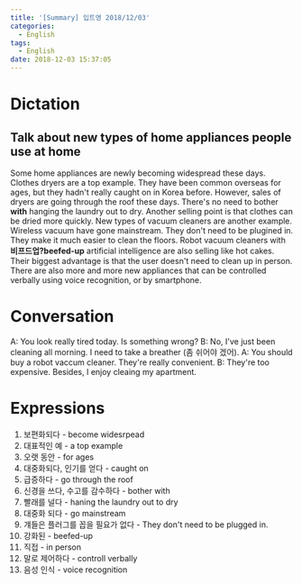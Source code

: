 ```yaml
---
title: '[Summary] 입트영 2018/12/03'
categories:
  - English
tags:
  - English
date: 2018-12-03 15:37:05
---
```


# Dictation

## Talk about new types of home appliances people use at home

Some home appliances are newly becoming widespread these days. Clothes dryers are a top example. They have been common overseas for ages, but they hadn't really caught on in Korea before. However, sales of dryers are going through the roof these days. There's no need to bother **with** hanging the laundry out to dry. Another selling point is that clothes can be dried more quickly. New types of vacuum cleaners are another example. Wireless vacuum have gone mainstream. They don't need to be plugined in. They make it much easier to clean the floors. Robot vacuum cleaners with **비프드업?beefed-up** artificial intelligence are also selling like hot cakes. Their biggest advantage is that the user doesn't need to clean up in person. There are also more and more new appliances that can be controlled verbally using voice recognition, or by smartphone.

# Conversation

A: You look really tired today. Is something wrong?
B: No, I've just been cleaning all morning. I need to take a breather (좀 쉬어야 겠어).
A: You should buy a robot vaccum cleaner. They're really convenient.
B: They're too expensive. Besides, I enjoy cleaing my apartment.


# Expressions

1. 보편화되다 - become widesrpead
2. 대표적인 예 - a top example
3. 오랫 동안 - for ages
4. 대중화되다, 인기를 얻다 - caught on
5. 급증하다 - go through the roof
6. 신경을 쓰다, 수고를 감수하다 - bother with
7. 빨래를 널다 - haning the laundry out to dry
8. 대중화 되다 - go mainstream
9. 걔들은 플러그를 꼽을 필요가 없다 - They don't need to be plugged in.
10. 강화된 - beefed-up
11. 직접 - in person
12. 말로 제어하다 - controll verbally
13. 음성 인식 - voice recognition